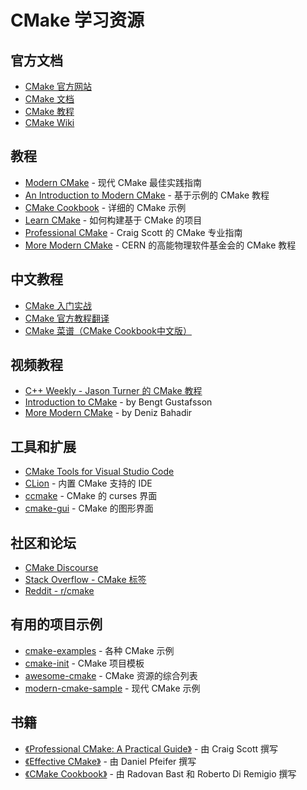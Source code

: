 # CMake 学习资源

## 官方文档

- [CMake 官方网站](https://cmake.org/)
- [CMake 文档](https://cmake.org/documentation/)
- [CMake 教程](https://cmake.org/cmake/help/latest/guide/tutorial/index.html)
- [CMake Wiki](https://gitlab.kitware.com/cmake/community/-/wikis/home)

## 教程

- [Modern CMake](https://cliutils.gitlab.io/modern-cmake/) - 现代 CMake 最佳实践指南
- [An Introduction to Modern CMake](https://github.com/ttroy50/cmake-examples) - 基于示例的 CMake 教程
- [CMake Cookbook](https://github.com/dev-cafe/cmake-cookbook) - 详细的 CMake 示例
- [Learn CMake](https://preshing.com/20170511/how-to-build-a-cmake-based-project/) - 如何构建基于 CMake 的项目
- [Professional CMake](https://crascit.com/professional-cmake/) - Craig Scott 的 CMake 专业指南
- [More Modern CMake](https://hsf-training.github.io/hsf-training-cmake-webpage/) - CERN 的高能物理软件基金会的 CMake 教程

## 中文教程

- [CMake 入门实战](https://www.hahack.com/codes/cmake/)
- [CMake 官方教程翻译](https://www.zybuluo.com/khan-lau/note/254724)
- [CMake 菜谱（CMake Cookbook中文版）](https://github.com/xiaoweiChen/CMake-Cookbook)

## 视频教程

- [C++ Weekly - Jason Turner 的 CMake 教程](https://www.youtube.com/playlist?list=PLs3KjaCtOwSZ2tbuV1hx8Xz-rFZTan2J1)
- [Introduction to CMake](https://www.youtube.com/watch?v=jt3meXdP-QI) - by Bengt Gustafsson
- [More Modern CMake](https://www.youtube.com/watch?v=y7ndUhdQuU8) - by Deniz Bahadir

## 工具和扩展

- [CMake Tools for Visual Studio Code](https://marketplace.visualstudio.com/items?itemName=ms-vscode.cmake-tools)
- [CLion](https://www.jetbrains.com/clion/) - 内置 CMake 支持的 IDE
- [ccmake](https://cmake.org/cmake/help/latest/manual/ccmake.1.html) - CMake 的 curses 界面
- [cmake-gui](https://cmake.org/cmake/help/latest/manual/cmake-gui.1.html) - CMake 的图形界面

## 社区和论坛

- [CMake Discourse](https://discourse.cmake.org/)
- [Stack Overflow - CMake 标签](https://stackoverflow.com/questions/tagged/cmake)
- [Reddit - r/cmake](https://www.reddit.com/r/cmake/)

## 有用的项目示例

- [cmake-examples](https://github.com/ttroy50/cmake-examples) - 各种 CMake 示例
- [cmake-init](https://github.com/cginternals/cmake-init) - CMake 项目模板
- [awesome-cmake](https://github.com/onqtam/awesome-cmake) - CMake 资源的综合列表
- [modern-cmake-sample](https://github.com/pr0g/cmake-examples) - 现代 CMake 示例

## 书籍

- [《Professional CMake: A Practical Guide》](https://crascit.com/professional-cmake/) - 由 Craig Scott 撰写
- [《Effective CMake》](https://leanpub.com/effective-cmake) - 由 Daniel Pfeifer 撰写
- [《CMake Cookbook》](https://www.packtpub.com/product/cmake-cookbook/9781788470711) - 由 Radovan Bast 和 Roberto Di Remigio 撰写
